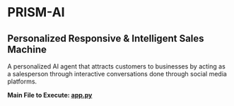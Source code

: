 # PRISM-AI

## Personalized Responsive &amp; Intelligent Sales Machine

A personalized AI agent that attracts customers to businesses by acting as a salesperson through interactive conversations done through social media platforms.

**Main File to Execute: [app.py](app.py)**
